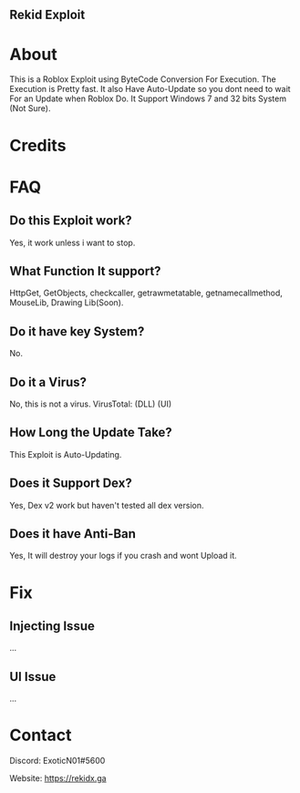 ## Rekid Exploit

# About
This is a Roblox Exploit using ByteCode Conversion For Execution. 
The Execution is Pretty fast. 
It also Have Auto-Update so you dont need to wait For an Update when Roblox Do.
It Support Windows 7 and 32 bits System (Not Sure).

# Credits

# FAQ
## Do this Exploit work?
Yes, it work unless i want to stop.
## What Function It support?
HttpGet, GetObjects, checkcaller, getrawmetatable, getnamecallmethod, MouseLib, Drawing Lib(Soon).
## Do it have key System?
No.
## Do it a Virus?
No, this is not a virus.
VirusTotal:
(DLL)
(UI)
## How Long the Update Take?
This Exploit is Auto-Updating. 
## Does it Support Dex?
Yes, Dex v2 work but haven't tested all dex version.
## Does it have Anti-Ban
Yes, It will destroy your logs if you crash and wont Upload it.

# Fix
## Injecting Issue
...
## UI Issue
...

# Contact
Discord: ExoticN01#5600

Website: https://rekidx.ga
